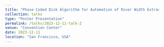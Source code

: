 ```yaml
---
title: "Phase Coded Disk Algorithm for Automation of River Width Extraction from Remotely Sensed Imagery with the Google Earth Engine"
collection: talks
type: "Poster Presentation"
permalink: /talks/2023-12-11-talk-2
venue: "Convention Center"
date: 2023-12-11
location: "San Francisco, USA"
---
```


